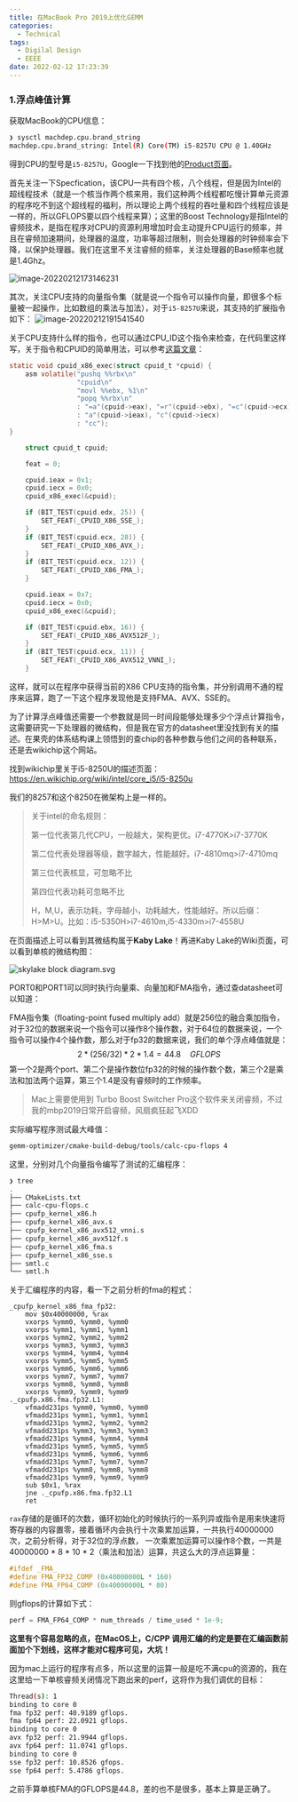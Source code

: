 ```yaml
---
title: 在MacBook Pro 2019上优化GEMM
categories:
  - Technical
tags:
  - Digilal Design
  - EEEE
date: 2022-02-12 17:23:39
---
```


<!-- more -->

### 1.浮点峰值计算

获取MacBook的CPU信息：

```bash
❯ sysctl machdep.cpu.brand_string
machdep.cpu.brand_string: Intel(R) Core(TM) i5-8257U CPU @ 1.40GHz
```

得到CPU的型号是`i5-8257U`，Google一下找到他的[Product页面](https://ark.intel.com/content/www/us/en/ark/products/191067/intel-core-i58257u-processor-6m-cache-up-to-3-90-ghz.html)。

首先关注一下Specfication，该CPU一共有四个核，八个线程，但是因为Intel的超线程技术（就是一个核当作两个核来用，我们这种两个线程都吃慢计算单元资源的程序吃不到这个超线程的福利，所以理论上两个线程的吞吐量和四个线程应该是一样的，所以GFLOPS要以四个线程来算）；这里的Boost Technology是指Intel的睿频技术，是指在程序对CPU的资源利用增加时会主动提升CPU运行的频率，并且在睿频加速期间，处理器的温度，功率等超过限制，则会处理器的时钟频率会下降，以保护处理器。我们在这里不关注睿频的频率，关注处理器的Base频率也就是1.4Ghz。

![image-20220212173146231](https://leiblog-imgbed.oss-cn-beijing.aliyuncs.com/img/image-20220212173146231.png)

其次，关注CPU支持的向量指令集（就是说一个指令可以操作向量，即很多个标量被一起操作，比如数组的乘法与加法），对于`i5-8257U`来说，其支持的扩展指令如下：
![image-20220212191541540](https://leiblog-imgbed.oss-cn-beijing.aliyuncs.com/img/image-20220212191541540.png)

关于CPU支持什么样的指令，也可以通过CPU_ID这个指令来检查，在代码里这样写，关于指令和CPUID的简单用法，可以参考[这篇文章](https://zhuanlan.zhihu.com/p/31271788)：

```c
static void cpuid_x86_exec(struct cpuid_t *cpuid) {
    asm volatile("pushq %%rbx\n"
                 "cpuid\n"
                 "movl %%ebx, %1\n"
                 "popq %%rbx\n"
                 : "=a"(cpuid->eax), "=r"(cpuid->ebx), "=c"(cpuid->ecx), "=d"(cpuid->edx)
                 : "a"(cpuid->ieax), "c"(cpuid->iecx)
                 : "cc");
}

    struct cpuid_t cpuid;

    feat = 0;

    cpuid.ieax = 0x1;
    cpuid.iecx = 0x0;
    cpuid_x86_exec(&cpuid);

    if (BIT_TEST(cpuid.edx, 25)) {
        SET_FEAT(_CPUID_X86_SSE_);
    }
    if (BIT_TEST(cpuid.ecx, 28)) {
        SET_FEAT(_CPUID_X86_AVX_);
    }
    if (BIT_TEST(cpuid.ecx, 12)) {
        SET_FEAT(_CPUID_X86_FMA_);
    }

    cpuid.ieax = 0x7;
    cpuid.iecx = 0x0;
    cpuid_x86_exec(&cpuid);

    if (BIT_TEST(cpuid.ebx, 16)) {
        SET_FEAT(_CPUID_X86_AVX512F_);
    }
    if (BIT_TEST(cpuid.ecx, 11)) {
        SET_FEAT(_CPUID_X86_AVX512_VNNI_);
    }
```

这样，就可以在程序中获得当前的X86 CPU支持的指令集，并分别调用不通的程序来运算，跑了一下这个程序发现他是支持FMA、AVX、SSE的。

为了计算浮点峰值还需要一个参数就是同一时间段能够处理多少个浮点计算指令，这需要研究一下处理器的微结构，但是我在官方的datasheet里没找到有关的描述。在果壳的体系结构课上领悟到的查chip的各种参数与他们之间的各种联系，还是去wikichip这个网站。

找到wikichip里关于i5-8250U的描述页面：https://en.wikichip.org/wiki/intel/core_i5/i5-8250u

我们的8257和这个8250在微架构上是一样的。

> 关于intel的命名规则：
>
> 第一位代表第几代CPU，一般越大，架构更优。i7-4770K>i7-3770K
>
> 第二位代表处理器等级，数字越大，性能越好。i7-4810mq>i7-4710mq
>
> 第三位代表核显，可忽略不比
>
> 第四位代表功耗可忽略不比
>
> H，M,U，表示功耗，字母越小，功耗越大，性能越好。所以后缀：H>M>U。比如：i5-5350H>i7-4610m,i5-4330m>i7-4558U

在页面描述上可以看到其微结构属于**Kaby Lake**！再进Kaby Lake的Wiki页面，可以看到单核的微结构图：

![skylake block diagram.svg](https://leiblog-imgbed.oss-cn-beijing.aliyuncs.com/img/20220212233321.png)



PORT0和PORT1可以同时执行向量乘、向量加和FMA指令，通过查datasheet可以知道：

FMA指令集（floating-point fused multiply add）就是256位的融合乘加指令，对于32位的数据来说一个指令可以操作8个操作数，对于64位的数据来说，一个指令可以操作4个操作数，那么对于fp32的数据来说，我们的单个浮点峰值就是：
$$
2*(256/32)*2*1.4=44.8 \quad GFLOPS
$$
第一个2是两个port、第二个是操作数位fp32的时候的操作数个数，第三个2是乘法和加法两个运算，第三个1.4是没有睿频时的工作频率。

> Mac上需要使用到 Turbo Boost Switcher Pro这个软件来关闭睿频，不过我的mbp2019日常开启睿频，风扇疯狂起飞XDD

实际编写程序测试最大峰值：

```bash
gemm-optimizer/cmake-build-debug/tools/calc-cpu-flops 4
```

这里，分别对几个向量指令编写了测试的汇编程序：

```bash
❯ tree
.
├── CMakeLists.txt
├── calc-cpu-flops.c
├── cpufp_kernel_x86.h
├── cpufp_kernel_x86_avx.s
├── cpufp_kernel_x86_avx512_vnni.s
├── cpufp_kernel_x86_avx512f.s
├── cpufp_kernel_x86_fma.s
├── cpufp_kernel_x86_sse.s
├── smtl.c
└── smtl.h
```

关于汇编程序的内容，看一下之前分析的fma的程式：

```assembly
_cpufp_kernel_x86_fma_fp32:
    mov $0x40000000, %rax
    vxorps %ymm0, %ymm0, %ymm0
    vxorps %ymm1, %ymm1, %ymm1
    vxorps %ymm2, %ymm2, %ymm2
    vxorps %ymm3, %ymm3, %ymm3
    vxorps %ymm4, %ymm4, %ymm4
    vxorps %ymm5, %ymm5, %ymm5
    vxorps %ymm6, %ymm6, %ymm6
    vxorps %ymm7, %ymm7, %ymm7
    vxorps %ymm8, %ymm8, %ymm8
    vxorps %ymm9, %ymm9, %ymm9
._cpufp.x86.fma.fp32.L1:
    vfmadd231ps %ymm0, %ymm0, %ymm0
    vfmadd231ps %ymm1, %ymm1, %ymm1
    vfmadd231ps %ymm2, %ymm2, %ymm2
    vfmadd231ps %ymm3, %ymm3, %ymm3
    vfmadd231ps %ymm4, %ymm4, %ymm4
    vfmadd231ps %ymm5, %ymm5, %ymm5
    vfmadd231ps %ymm6, %ymm6, %ymm6
    vfmadd231ps %ymm7, %ymm7, %ymm7
    vfmadd231ps %ymm8, %ymm8, %ymm8
    vfmadd231ps %ymm9, %ymm9, %ymm9
    sub $0x1, %rax
    jne ._cpufp.x86.fma.fp32.L1
    ret
```

`rax`存储的是循环的次数，循环初始化的时候执行的一系列异或指令是用来快速将寄存器的内容置零，接着循环内会执行十次乘累加运算，一共执行40000000次，之前分析得，对于32位的浮点数， 一次乘累加运算可以操作8个数，一共是 40000000 \* 8 * 10 * 2（乘法和加法）运算，共这么大的浮点运算量：

```c
#ifdef _FMA_
#define FMA_FP32_COMP (0x40000000L * 160)
#define FMA_FP64_COMP (0x40000000L * 80)
```

则gflops的计算如下式：

```c
perf = FMA_FP64_COMP * num_threads / time_used * 1e-9;
```

**这里有个容易忽略的点，在MacOS上，C/CPP 调用汇编的约定是要在汇编函数前面加个下划线，这样才能对C程序可见，大坑！**

因为mac上运行的程序有点多，所以这里的运算一般是吃不满cpu的资源的，我在这里给一下单核睿频关闭情况下跑出来的perf，这将作为我们调优的目标：

```bash
Thread(s): 1
binding to core 0
fma fp32 perf: 40.9189 gflops.
fma fp64 perf: 22.0921 gflops.
binding to core 0
avx fp32 perf: 21.9944 gflops.
avx fp64 perf: 11.0741 gflops.
binding to core 0
sse fp32 perf: 10.8526 gfops.
sse fp64 perf: 5.4786 gflops.
```

之前手算单核FMA的GFLOPS是44.8，差的也不是很多，基本上算是正确了。
